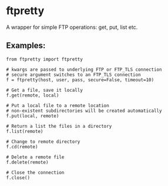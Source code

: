 ftpretty
========

A wrapper for simple FTP operations: get, put, list etc.

Examples:
---------

    from ftpretty import ftpretty

    # kwargs are passed to underlying FTP or FTP_TLS connection
    # secure argument switches to an FTP_TLS connection
    f = ftpretty(host, user, pass, secure=False, timeout=10)

    # Get a file, save it locally
    f.get(remote, local)

    # Put a local file to a remote location
    # non-existent subdirectories will be created automatically
    f.put(local, remote)

    # Return a list the files in a directory
    f.list(remote)

    # Change to remote directory
    f.cd(remote)

    # Delete a remote file 
    f.delete(remote)

    # Close the connection
    f.close()

